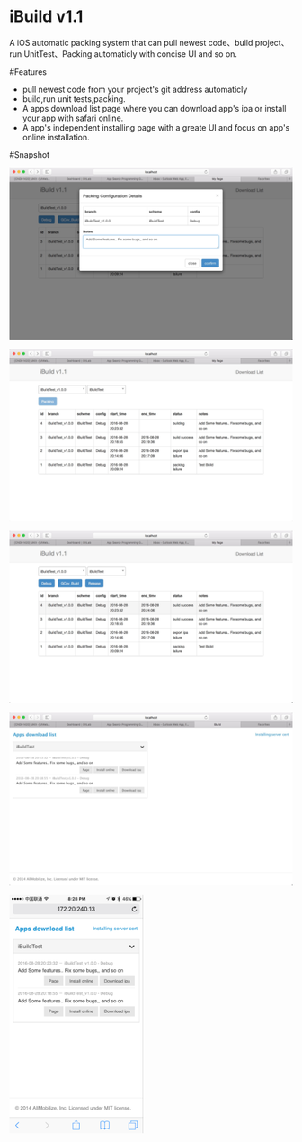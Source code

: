 # iBuild v1.1
A iOS automatic packing system that can pull newest code、build project、run UnitTest、Packing automaticly with concise UI and so on.


#Features

* pull newest code from your project's git address automaticly
* build,run unit tests,packing.
* A apps download list page where you can download app's ipa or install your app with safari online.
* A app's independent installing page with a greate UI and focus on app's online installation.


#Snapshot

![1](https://github.com/JasonZengJ/Images/raw/master/v1.png)

![2](https://github.com/JasonZengJ/Images/raw/master/v2.png)

![3](https://github.com/JasonZengJ/Images/raw/master/v3.png)

![4](https://github.com/JasonZengJ/Images/raw/master/v4.png)

<img src="https://github.com/JasonZengJ/Images/raw/master/v5.jpg" alt="GridPanelDemo" width="238" title="GridPanelDemo" style="display:block;">
